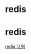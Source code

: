 # redis

# redis

[redis 队列](redis%204d6df88ce7d84c73aad96e6ed71b1ddc/redis%20%E9%98%9F%E5%88%97%2085db9f53d5454f1c88fe5318d9b26f6a.md)